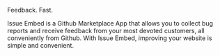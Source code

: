 Feedback. Fast.

Issue Embed is a Github Marketplace App that allows you to collect bug reports and receive feedback from your most devoted customers, all conveniently from Github. With Issue Embed, improving your website is simple and convenient.
